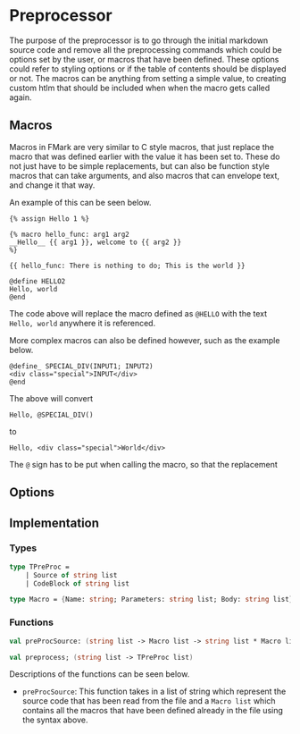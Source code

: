 # Preprocessor

The purpose of the preprocessor is to go through the initial markdown source
code and remove all the preprocessing commands which could be options set
by the user, or macros that have been defined. These options could refer to styling
options or if the table of contents should be displayed or not. The macros can be anything
from setting a simple value, to creating custom htlm that should be included when
when the macro gets called again.

## Macros

Macros in FMark are very similar to C style macros, that just replace the macro that
was defined earlier with the value it has been set to. These do not just have to be
simple replacements, but can also be function style macros that can take arguments, and
also macros that can envelope text, and change it that way.

An example of this can be seen below.

```
{% assign Hello 1 %}

{% macro hello_func: arg1 arg2
__Hello__ {{ arg1 }}, welcome to {{ arg2 }}
%}

{{ hello_func: There is nothing to do; This is the world }}

@define HELLO2
Hello, world
@end
```

The code above will replace the macro defined as `@HELLO` with the text `Hello, world`
anywhere it is referenced.

More complex macros can also be defined however, such as the example below.

```
@define_ SPECIAL_DIV(INPUT1; INPUT2)
<div class="special">INPUT</div>
@end
```

The above will convert

```
Hello, @SPECIAL_DIV()
```

to

```
Hello, <div class="special">World</div>
```

The `@` sign has to be put when calling the macro, so that the replacement

## Options

## Implementation

### Types

``` fsharp
type TPreProc =
    | Source of string list
    | CodeBlock of string list

type Macro = {Name: string; Parameters: string list; Body: string list}
```

### Functions

``` fsharp
val preProcSource: (string list -> Macro list -> string list * Macro list)

val preprocess; (string list -> TPreProc list)
```

Descriptions of the functions can be seen below.

- `preProcSource`: This function takes in a list of string which represent the source code
that has been read from the file and a `Macro list` which contains all the macros that
have been defined already in the file using the syntax above.
